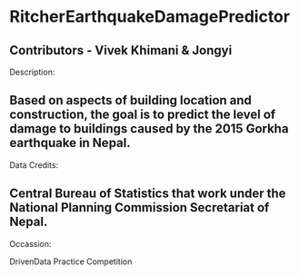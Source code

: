 # RitcherEarthquakeDamagePredictor
Contributors - Vivek Khimani &amp; Jongyi 
----------------
Description:

Based on aspects of building location and construction, the goal is to predict the level of damage to buildings caused by the 2015 Gorkha earthquake in Nepal.
----------------

Data Credits:

Central Bureau of Statistics that work under the National Planning Commission Secretariat of Nepal. 
----------------

Occassion:

DrivenData Practice Competition

